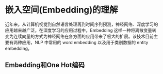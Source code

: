 # 嵌入空间(Embedding)的理解

近年来，从计算机视觉到自然语言处理再到时间序列预测，神经网络、深度学习的应用越来越广泛。在深度学习的应用过程中，Embedding 这样一种将离散变量转变为连续向量的方式为神经网络在各方面的应用带来了极大的扩展。该技术目前主要有两种应用，NLP 中常用的 word embedding 以及用于类别数据的 entity embedding。

## Embedding和One Hot编码

